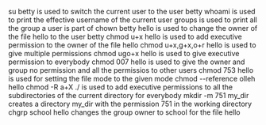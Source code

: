 su betty is used to switch the current user to the user betty
whoami is used to print the effective username of the current user
groups is used to print all the group a user is part of
chown betty hello is used to change the owner of the file hello to the user betty
chmod u+x hello is used to add executive permission to the owner of the file hello
chmod u+x,g+x,o+r hello is used to give multiple permissions
chmod ugo+x hello is used to give executive permission to everybody
chmod 007 hello is used to give the owner and group no permission and all the permissios to other users
chmod 753 hello is used for setting the file mode to the given mode
chmod --reference olleh hello
chmod -R a+X ./ is used to add executive permissions to all the subdirectories of the current directory for everybody
mkdir -m 751 my_dir creates a directory my_dir with the permission 751 in the working directory
chgrp school hello changes the group owner to school for the file hello